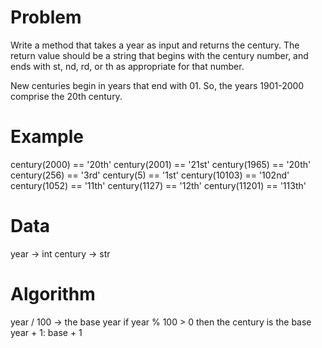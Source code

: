 # Problem
Write a method that takes a year as input and returns the century. The return value should be a string that begins with the century number, and ends with st, nd, rd, or th as appropriate for that number.

New centuries begin in years that end with 01. So, the years 1901-2000 comprise the 20th century.

# Example

century(2000) == '20th'
century(2001) == '21st'
century(1965) == '20th'
century(256) == '3rd'
century(5) == '1st'
century(10103) == '102nd'
century(1052) == '11th'
century(1127) == '12th'
century(11201) == '113th'

# Data

year -> int
century -> str

# Algorithm

year / 100 -> the base year
if year % 100 > 0
then the century is the base year + 1:
base + 1